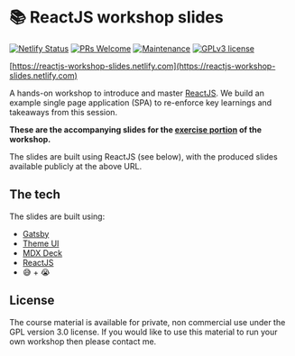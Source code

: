 # 📚 ReactJS workshop slides

[![Netlify Status](https://api.netlify.com/api/v1/badges/c50d86c9-381b-4dc9-810c-245b19e0894f/deploy-status)](https://app.netlify.com/sites/reactjs-workshop-slides/deploys)
[![PRs Welcome](https://img.shields.io/badge/PRs-welcome-green.svg?style=flat-square&logo=Github)](http://makeapullrequest.com)
[![Maintenance](https://img.shields.io/badge/Maintained%3F-yes-green.svg?style=flat-square)](https://github.com/tgallacher/reactjs-workshop/graphs/commit-activity)
[![GPLv3 license](https://img.shields.io/badge/License-GPLv3-blue.svg)](https://github.com/tgallacher/reactjs-workshop/blob/master/LICENSE)

[https://reactjs-workshop-slides.netlify.com](https://reactjs-workshop-slides.netlify.com)

A hands-on workshop to introduce and master [ReactJS](https://reactjs.org/). We build an example single page application (SPA) to re-enforce key learnings and takeaways from this session.

**These are the accompanying slides for the [exercise portion](https://github.com/tgallacher/reactjs-workshop) of the workshop.**

The slides are built using ReactJS (see below), with the produced slides available publicly at the above URL.

## The tech

The slides are built using:

- [Gatsby](https://www.gatsbyjs.org)
- [Theme UI](https://theme-ui.com)
- [MDX Deck](https://github.com/jxnblk/mdx-deck)
- [ReactJS](https://reactjs.org/)
- 😅 + 😭

## License

The course material is available for private, non commercial use under the GPL version 3.0 license. If you would like to use this material to run your own workshop then please contact me.
